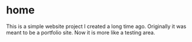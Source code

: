 # home

This is a simple website project I created a long time ago. Originally it was meant to be a portfolio site. Now it is more like a testing area. 
